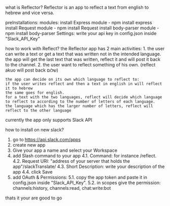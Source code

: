 what is Reflector?
  Reflector is an app to reflect a text from english to hebrew and vice versa.

preInstallations:
  modules:
    install Express module - npm install express
    install Request module - npm install Request
    install body-parser module - npm install body-parser
  Settings:
    write your api key in config.json inside "Slack_API_Key"
  
how to work with Reflect?
  the Reflector app has 2 main activities:
    1. the user can write a text or get a text that was written not in the intended language.
       the app will get the last text that was written, reflect it and will post it back to the channel.
    2. the user want to reflect something of his own. (reflect akuo will post back שלום)
    
    the app can decide on its own which language to reflect to:
    if the user writes reflect and then a text in english in will reflect it to hebrew
    the same goes for english.
    for a text with the two languages, reflect will decide which language to reflect to according to the number of letters of each language.
    the language which has the larger number of letters, reflect will reflect to the other language
   
   
currently the app only supports Slack API

how to install on new slack?
  1. go to https://api.slack.com/apps
  2. create new app
  3. Give your app a name and select your Workspace
  4. add Slash command to your app
    4.1. Command:           for instance /reflect.
    4.2. Request URI:       "address of your server that holds the app"/slackTranslate/
    4.3. Short Description: write your description of the app
    4.4. click Save
   5. add OAuth & Permissions:
    5.1. copy the app token and paste it in config.json inside "Slack_API_Key".
    5.2. in scopes give the permission: channels:history, channels:read, chat:write:bot
   
   thats it your are good to go
    

